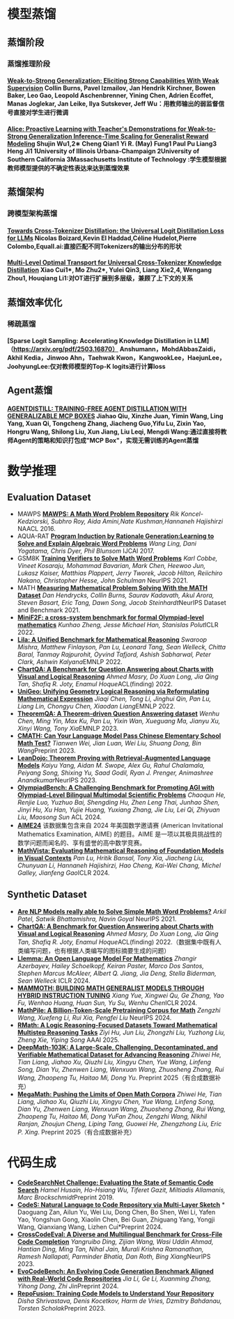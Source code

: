# 模型蒸馏
## 蒸馏阶段
### 蒸馏推理阶段
#### [Weak-to-Strong Generalization: Eliciting Strong Capabilities With Weak Supervision](https://arxiv.org/pdf/2312.09390) Collin Burns, Pavel Izmailov, Jan Hendrik Kirchner, Bowen Baker, Leo Gao, Leopold Aschenbrenner, Yining Chen, Adrien Ecoffet, Manas Joglekar, Jan Leike, Ilya Sutskever, Jeff Wu：用教师输出的弱监督信号直接对学生进行微调
#### [Alice: Proactive Learning with Teacher's Demonstrations for Weak-to-Strong Generalization Inference-Time Scaling for Generalist Reward Modeling](https://arxiv.org/pdf/2504.07316) Shujin Wu1,2∗ Cheng Qian1 Yi R. (May) Fung1 Paul Pu Liang3 Heng Ji1 1University of Illinois Urbana-Champaign 2University of Southern California 3Massachusetts Institute of Technology :学生模型根据教师模型提供的不确定性表达来达到蒸馏效果
## 蒸馏架构
### 跨模型架构蒸馏
#### [Towards Cross-Tokenizer Distillation: the Universal Logit Distillation Loss for LLMs](https://openreview.net/pdf?id=bwRxXiGO9A)  Nicolas Boizard,Kevin El Haddad,Céline Hudelot,Pierre Colombo,Equall.ai:直接匹配不同Tokenizers的输出分布的形状
#### [Multi-Level Optimal Transport for Universal Cross-Tokenizer Knowledge Distillation](https://arxiv.org/pdf/2412.14528) Xiao Cui1*, Mo Zhu2*, Yulei Qin3, Liang Xie2,4, Wengang Zhou1, Houqiang Li1:对OT进行扩展到多层级，兼顾了上下文的关系
## 蒸馏效率优化
### 稀疏蒸馏
#### [Sparse Logit Sampling: Accelerating Knowledge Distillation in LLM]（https://arxiv.org/pdf/2503.16870）  Anshumann，MohdAbbasZaidi，Akhil Kedia，Jinwoo Ahn，Taehwak Kwon，KangwookLee，HaejunLee，JoohyungLee:仅对教师模型的Top-K logits进行计算loss
## Agent蒸馏
#### [AGENTDISTILL: TRAINING-FREE AGENT DISTILLATION WITH  GENERALIZABLE MCP BOXES](https://arxiv.org/pdf/2506.14728) Jiahao Qiu, Xinzhe Juan, Yimin Wang, Ling Yang, Xuan Qi, Tongcheng Zhang, Jiacheng Guo,Yifu Lu, Zixin Yao, Hongru Wang, Shilong Liu, Xun Jiang, Liu Leqi, Mengdi Wang:通过直接将教师Agent的策略和知识打包成"MCP Box"，实现无需训练的Agent蒸馏

# 数学推理
## Evaluation Dataset
- MAWPS [**MAWPS: A Math Word Problem Repository**](https://aclanthology.org/N16-1136.pdf) *Rik Koncel-Kedziorski, Subhro Roy, Aida Amini,Nate Kushman,Hannaneh Hajishirzi* NAACL 2016.
- AQUA-RAT [**Program Induction by Rationale Generation:Learning to Solve and Explain Algebraic Word Problems**](https://arxiv.org/pdf/1705.04146) *Wang Ling, Dani Yogatama, Chris Dyer, Phil Blunsom* IJCAI 2017.
- GSM8K [**Training Verifiers to Solve Math Word Problems**](https://arxiv.org/pdf/2110.14168) *Karl Cobbe, Vineet Kosaraju, Mohammad Bavarian, Mark Chen, Heewoo Jun, Lukasz Kaiser, Matthias Plappert, Jerry Tworek, Jacob Hilton, Reiichiro Nakano, Christopher Hesse, John Schulman* NeurIPS 2021.
- MATH [**Measuring Mathematical Problem Solving With the MATH Dataset**](https://arxiv.org/abs/2103.03874) *Dan Hendrycks, Collin Burns, Saurav Kadavath, Akul Arora, Steven Basart, Eric Tang, Dawn Song, Jacob Steinhardt*NeurIPS Dataset and Benchmark 2021.
- [**MiniF2F: a cross-system benchmark for formal Olympiad-level mathematics**](https://arxiv.org/abs/2109.00110) *Kunhao Zheng, Jesse Michael Han, Stanislas Polut*ICLR 2022.
- [**Lila: A Unified Benchmark for Mathematical Reasoning**](https://arxiv.org/abs/2210.17517v2) *Swaroop Mishra, Matthew Finlayson, Pan Lu, Leonard Tang, Sean Welleck, Chitta Baral, Tanmay Rajpurohit, Oyvind Tafjord, Ashish Sabharwal, Peter Clark, Ashwin Kalyana*EMNLP 2022.
- [**ChartQA: A Benchmark for Question Answering about Charts with Visual and Logical Reasoning**](https://arxiv.org/abs/2203.10244) *Ahmed Masry, Do Xuan Long, Jia Qing Tan, Shafiq R. Joty, Enamul Hoque*ACL(finding) 2022.
- [**UniGeo: Unifying Geometry Logical Reasoning via Reformulating Mathematical Expression**](https://arxiv.org/abs/2212.02746) *Jiaqi Chen, Tong Li, Jinghui Qin, Pan Lu, Liang Lin, Chongyu Chen, Xiaodan Liang*EMNLP 2022.
- [**TheoremQA: A Theorem-driven Question Answering dataset**](https://arxiv.org/abs/2305.12524) *Wenhu Chen, Ming Yin, Max Ku, Pan Lu, Yixin Wan, Xueguang Ma, Jianyu Xu, Xinyi Wang, Tony Xia*EMNLP 2023.
- [**CMATH: Can Your Language Model Pass Chinese Elementary School Math Test?**](https://arxiv.org/abs/2306.16636) *Tianwen Wei, Jian Luan, Wei Liu, Shuang Dong, Bin Wang*Preprint 2023.
- [**LeanDojo: Theorem Proving with Retrieval-Augmented Language Models**](https://arxiv.org/abs/2306.15626) *Kaiyu Yang, Aidan M. Swope, Alex Gu, Rahul Chalamala, Peiyang Song, Shixing Yu, Saad Godil, Ryan J. Prenger, Animashree Anandkumar*NeurIPS 2023.
- [**OlympiadBench: A Challenging Benchmark for Promoting AGI with Olympiad-Level Bilingual Multimodal Scientific Problems**](https://arxiv.org/abs/2402.14008) *Chaoqun He, Renjie Luo, Yuzhuo Bai, Shengding Hu, Zhen Leng Thai, Junhao Shen, Jinyi Hu, Xu Han, Yujie Huang, Yuxiang Zhang, Jie Liu, Lei Qi, Zhiyuan Liu, Maosong Sun* ACL 2024.
- [**AIME24**](https://huggingface.co/datasets/Maxwell-Jia/AIME_2024) 该数据集包含来自 2024 年美国数学邀请赛 (American Invitational Mathematics Examination, AIME) 的题目。AIME 是一项以其极具挑战性的数学问题而闻名的、享有盛誉的高中数学竞赛。
- [**MathVista: Evaluating Mathematical Reasoning of Foundation Models in Visual Contexts**](https://arxiv.org/abs/2310.02255) *Pan Lu, Hritik Bansal, Tony Xia, Jiacheng Liu, Chunyuan Li, Hannaneh Hajishirzi, Hao Cheng, Kai-Wei Chang, Michel Galley, Jianfeng Gao*ICLR 2024.

## Synthetic Dataset
- [**Are NLP Models really able to Solve Simple Math Word Problems?**](https://arxiv.org/pdf/2103.07191) *Arkil Patel, Satwik Bhattamishra, Navin Goyal* NeurIPS 2021.
- [**ChartQA: A Benchmark for Question Answering about Charts with Visual and Logical Reasoning**](https://arxiv.org/abs/2203.10244) *Ahmed Masry, Do Xuan Long, Jia Qing Tan, Shafiq R. Joty, Enamul Hoque*ACL(finding) 2022.（数据集中既有人类编写问题，也有根据人类编写的图标摘要生成的问题）
- [**Llemma: An Open Language Model For Mathematics**](https://arxiv.org/abs/2310.10631) *Zhangir Azerbayev, Hailey Schoelkopf, Keiran Paster, Marco Dos Santos, Stephen Marcus McAleer, Albert Q. Jiang, Jia Deng, Stella Biderman, Sean Welleck* ICLR 2024.
- [**MAMMOTH: BUILDING MATH GENERALIST MODELS THROUGH HYBRID INSTRUCTION TUNING**](https://arxiv.org/abs/2309.05653) *Xiang Yue, Xingwei Qu, Ge Zhang, Yao Fu, Wenhao Huang, Huan Sun, Yu Su, Wenhu Chen*ICLR 2024.
- [**MathPile: A Billion-Token-Scale Pretraining Corpus for Math**](https://arxiv.org/abs/2312.17120) *Zengzhi Wang, Xuefeng Li, Rui Xia, Pengfei Liu* NeurIPS 2024.
- [**RMath: A Logic Reasoning-Focused Datasets Toward Mathematical Multistep Reasoning Tasks**](https://ojs.aaai.org/index.php/AAAI/article/view/34585) *Ziyi Hu, Jun Liu, Zhongzhi Liu, Yuzhong Liu, Zheng Xie, Yiping Song* AAAI 2025.
- [**DeepMath-103K: A Large-Scale, Challenging, Decontaminated, and Verifiable Mathematical Dataset for Advancing Reasoning**](https://arxiv.org/pdf/2504.11456) *Zhiwei He, Tian Liang, Jiahao Xu, Qiuzhi Liu, Xingyu Chen, Yue Wang, Linfeng Song, Dian Yu, Zhenwen Liang, Wenxuan Wang, Zhuosheng Zhang, Rui Wang, Zhaopeng Tu, Haitao Mi, Dong Yu*. Preprint 2025（有合成数据补充）
- [**MegaMath: Pushing the Limits of Open Math Corpora**](https://arxiv.org/abs/2504.02807) *Zhiwei He, Tian Liang, Jiahao Xu, Qiuzhi Liu, Xingyu Chen, Yue Wang, Linfeng Song, Dian Yu, Zhenwen Liang, Wenxuan Wang, Zhuosheng Zhang, Rui Wang, Zhaopeng Tu, Haitao Mi, Dong YuFan Zhou, Zengzhi Wang, Nikhil Ranjan, Zhoujun Cheng, Liping Tang, Guowei He, Zhengzhong Liu, Eric P. Xing*. Preprint 2025（有合成数据补充）

# 代码生成
- [**CodeSearchNet Challenge: Evaluating the State of Semantic Code Search**](https://arxiv.org/abs/1909.09436) *Hamel Husain, Ho-Hsiang Wu, Tiferet Gazit, Miltiadis Allamanis, Marc Brockschmidt*Preprint 2019.
- [**CodeS: Natural Language to Code Repository via Multi-Layer Sketch**](https://arxiv.org/html/2403.16443) *	Daoguang Zan, Ailun Yu, Wei Liu, Dong Chen, Bo Shen, Wei Li, Yafen Yao, Yongshun Gong, Xiaolin Chen, Bei Guan, Zhiguang Yang, Yongji Wang, Qianxiang Wang, Lizhen Cui*Preprint 2024.
- [**CrossCodeEval: A Diverse and Multilingual Benchmark for Cross-File Code Completion**](https://arxiv.org/abs/2310.11248) *Yangruibo Ding, Zijian Wang, Wasi Uddin Ahmad, Hantian Ding, Ming Tan, Nihal Jain, Murali Krishna Ramanathan, Ramesh Nallapati, Parminder Bhatia, Dan Roth, Bing Xiang*NeurIPS 2023.
- [**EvoCodeBench: An Evolving Code Generation Benchmark Aligned with Real-World Code Repositories**](https://arxiv.org/abs/2404.00599) *Jia Li, Ge Li, Xuanming Zhang, Yihong Dong, Zhi Jin*Preprint 2024.
- [**RepoFusion: Training Code Models to Understand Your Repository**](https://arxiv.org/abs/2306.10998) *Disha Shrivastava, Denis Kocetkov, Harm de Vries, Dzmitry Bahdanau, Torsten Scholak*Preprint 2023.

